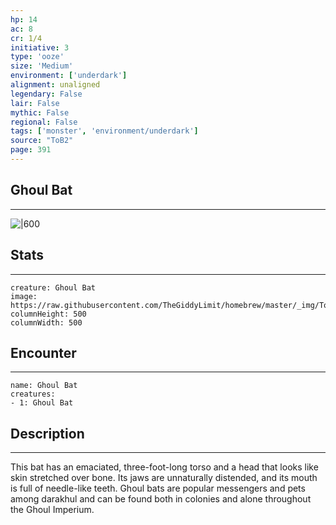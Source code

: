 ```yaml
---
hp: 14
ac: 8
cr: 1/4
initiative: 3
type: 'ooze'    
size: 'Medium'
environment: ['underdark']
alignment: unaligned
legendary: False
lair: False
mythic: False
regional: False
tags: ['monster', 'environment/underdark']
source: "ToB2"
page: 391
---
```


## Ghoul Bat
---

![|600](https://raw.githubusercontent.com/TheGiddyLimit/homebrew/master/_img/ToB2/creature/Ghoul%20Bat.webp)

## Stats
---

```statblock
creature: Ghoul Bat
image: https://raw.githubusercontent.com/TheGiddyLimit/homebrew/master/_img/ToB2/creature/token/Ghoul%20Bat%20%28Token%29.png
columnHeight: 500
columnWidth: 500
```

## Encounter
---

```encounter-table
name: Ghoul Bat
creatures:
- 1: Ghoul Bat
```

## Description
---
This bat has an emaciated, three-foot-long torso and a head that looks like skin stretched over bone. Its jaws are unnaturally distended, and its mouth is full of needle-like teeth. Ghoul bats are popular messengers and pets among darakhul and can be found both in colonies and alone throughout the Ghoul Imperium.





